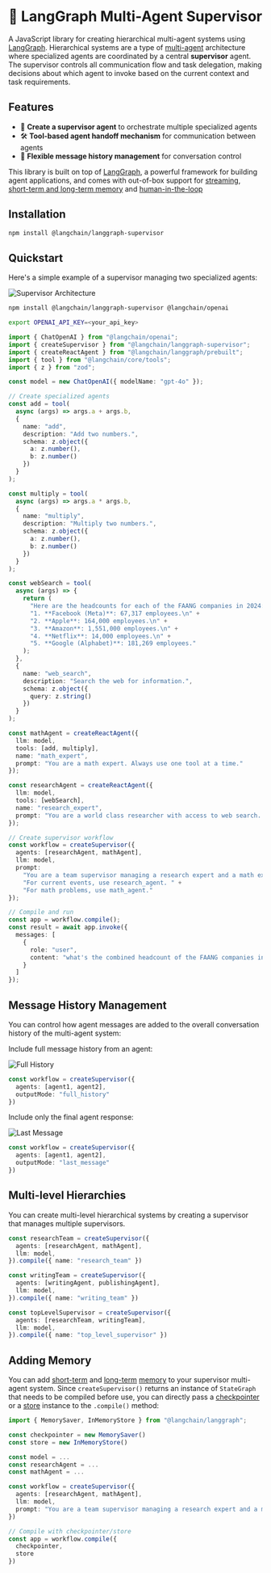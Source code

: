 # 🤖 LangGraph Multi-Agent Supervisor

A JavaScript library for creating hierarchical multi-agent systems using [LangGraph](https://github.com/langchain-ai/langgraphjs). Hierarchical systems are a type of [multi-agent](https://langchain-ai.github.io/langgraphjs/concepts/multi_agent) architecture where specialized agents are coordinated by a central **supervisor** agent. The supervisor controls all communication flow and task delegation, making decisions about which agent to invoke based on the current context and task requirements.

## Features

- 🤖 **Create a supervisor agent** to orchestrate multiple specialized agents
- 🛠️ **Tool-based agent handoff mechanism** for communication between agents
- 📝 **Flexible message history management** for conversation control

This library is built on top of [LangGraph](https://github.com/langchain-ai/langgraphjs), a powerful framework for building agent applications, and comes with out-of-box support for [streaming](https://langchain-ai.github.io/langgraphjs/how-tos/#streaming), [short-term and long-term memory](https://langchain-ai.github.io/langgraphjs/concepts/memory/) and [human-in-the-loop](https://langchain-ai.github.io/langgraphjs/concepts/human_in_the_loop/)

## Installation

```bash
npm install @langchain/langgraph-supervisor
```

## Quickstart

Here's a simple example of a supervisor managing two specialized agents:

![Supervisor Architecture](static/img/supervisor.png)

```bash
npm install @langchain/langgraph-supervisor @langchain/openai

export OPENAI_API_KEY=<your_api_key>
```

```ts
import { ChatOpenAI } from "@langchain/openai";
import { createSupervisor } from "@langchain/langgraph-supervisor";
import { createReactAgent } from "@langchain/langgraph/prebuilt";
import { tool } from "@langchain/core/tools";
import { z } from "zod";

const model = new ChatOpenAI({ modelName: "gpt-4o" });

// Create specialized agents
const add = tool(
  async (args) => args.a + args.b,
  {
    name: "add",
    description: "Add two numbers.",
    schema: z.object({
      a: z.number(),
      b: z.number()
    })
  }
);

const multiply = tool(
  async (args) => args.a * args.b,
  {
    name: "multiply", 
    description: "Multiply two numbers.",
    schema: z.object({
      a: z.number(),
      b: z.number()
    })
  }
);

const webSearch = tool(
  async (args) => {
    return (
      "Here are the headcounts for each of the FAANG companies in 2024:\n" +
      "1. **Facebook (Meta)**: 67,317 employees.\n" +
      "2. **Apple**: 164,000 employees.\n" +
      "3. **Amazon**: 1,551,000 employees.\n" +
      "4. **Netflix**: 14,000 employees.\n" +
      "5. **Google (Alphabet)**: 181,269 employees."
    );
  },
  {
    name: "web_search",
    description: "Search the web for information.",
    schema: z.object({
      query: z.string()
    })
  }
);

const mathAgent = createReactAgent({
  llm: model,
  tools: [add, multiply],
  name: "math_expert",
  prompt: "You are a math expert. Always use one tool at a time."
});

const researchAgent = createReactAgent({
  llm: model,
  tools: [webSearch],
  name: "research_expert",
  prompt: "You are a world class researcher with access to web search. Do not do any math."
});

// Create supervisor workflow
const workflow = createSupervisor({
  agents: [researchAgent, mathAgent],
  llm: model,
  prompt: 
    "You are a team supervisor managing a research expert and a math expert. " +
    "For current events, use research_agent. " +
    "For math problems, use math_agent."
});

// Compile and run
const app = workflow.compile();
const result = await app.invoke({
  messages: [
    {
      role: "user",
      content: "what's the combined headcount of the FAANG companies in 2024??"
    }
  ]
});
```

## Message History Management

You can control how agent messages are added to the overall conversation history of the multi-agent system:

Include full message history from an agent:

![Full History](static/img/full_history.png)

```ts
const workflow = createSupervisor({
  agents: [agent1, agent2],
  outputMode: "full_history"
})
```

Include only the final agent response:

![Last Message](static/img/last_message.png)

```ts
const workflow = createSupervisor({
  agents: [agent1, agent2],
  outputMode: "last_message"
})
```

## Multi-level Hierarchies

You can create multi-level hierarchical systems by creating a supervisor that manages multiple supervisors.

```ts
const researchTeam = createSupervisor({
  agents: [researchAgent, mathAgent],
  llm: model,
}).compile({ name: "research_team" })

const writingTeam = createSupervisor({
  agents: [writingAgent, publishingAgent],
  llm: model,
}).compile({ name: "writing_team" })

const topLevelSupervisor = createSupervisor({
  agents: [researchTeam, writingTeam],
  llm: model,
}).compile({ name: "top_level_supervisor" })
```

## Adding Memory

You can add [short-term](https://langchain-ai.github.io/langgraphjs/how-tos/persistence/) and [long-term](https://langchain-ai.github.io/langgraphjs/how-tos/cross-thread-persistence/) [memory](https://langchain-ai.github.io/langgraphjs/concepts/memory/) to your supervisor multi-agent system. Since `createSupervisor()` returns an instance of `StateGraph` that needs to be compiled before use, you can directly pass a [checkpointer](https://langchain-ai.github.io/langgraphjs/reference/classes/checkpoint.BaseCheckpointSaver.html) or a [store](https://langchain-ai.github.io/langgraphjs/reference/classes/checkpoint.BaseStore.html) instance to the `.compile()` method:

```ts
import { MemorySaver, InMemoryStore } from "@langchain/langgraph";

const checkpointer = new MemorySaver()
const store = new InMemoryStore()

const model = ...
const researchAgent = ...
const mathAgent = ...

const workflow = createSupervisor({
  agents: [researchAgent, mathAgent],
  llm: model,
  prompt: "You are a team supervisor managing a research expert and a math expert.",
})

// Compile with checkpointer/store
const app = workflow.compile({
  checkpointer,
  store
})
```
